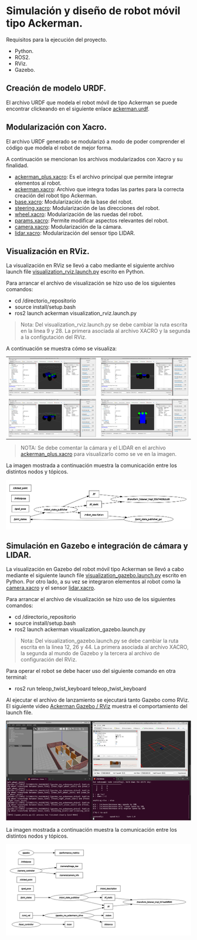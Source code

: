 # Simulación y diseño de robot móvil tipo Ackerman.

Requisitos para la ejecución del proyecto.

- Python.
- ROS2.
- RViz.
- Gazebo.

## Creación de modelo URDF.

El archivo URDF que modela el robot móvil de tipo Ackerman se puede encontrar clickeando en el siguiente enlace [ackerman.urdf](https://github.com/Willica/Ackerman-ROS-Project/tree/master/urdf).

## Modularización con Xacro.

El archivo URDF generado se modularizó a modo de poder comprender el código que modela el robot de mejor forma. 

A continuación se mencionan los archivos modularizados con Xacro y su finalidad.

- [ackerman_plus.xacro](https://github.com/Willica/Ackerman-ROS-Project/blob/master/xacro/ackerman_plus.xacro): Es el archivo principal que permite integrar elementos al robot.
- [ackerman.xacro](https://github.com/Willica/Ackerman-ROS-Project/blob/master/xacro/ackerman.xacro): Archivo que integra todas las partes para la correcta creación del robot tipo Ackerman.
- [base.xacro](https://github.com/Willica/Ackerman-ROS-Project/blob/master/xacro/base.xacro): Modularización de la base del robot.
- [steering.xacro](https://github.com/Willica/Ackerman-ROS-Project/blob/master/xacro/steering.xacro): Modularización de las direcciones del robot.
- [wheel.xacro](https://github.com/Willica/Ackerman-ROS-Project/blob/master/xacro/wheel.xacro): Modularización de las ruedas del robot.
- [params.xacro](https://github.com/Willica/Ackerman-ROS-Project/blob/master/xacro/params.xacro): Permite modificar aspectos relevantes del robot.
- [camera.xacro](https://github.com/Willica/Ackerman-ROS-Project/blob/master/xacro/camera.xacro): Modularización de la cámara.
- [lidar.xacro](https://github.com/Willica/Ackerman-ROS-Project/blob/master/xacro/lidar.xacro): Modularización del sensor tipo LIDAR.

## Visualización en RViz.

La visualización en RViz se llevó a cabo mediante el siguiente archivo launch file [visualization_rviz.launch.py](https://github.com/Willica/Ackerman-ROS-Project/blob/master/ackerman/launch/visualization_rviz.launch.py) escrito en Python.

Para arrancar el archivo de visualización se hizo uso de los siguientes comandos:

- cd /directorio_repositorio
- source install/setup.bash 
- ros2 launch ackerman visualization_rviz.launch.py

>Nota: Del visualization_rviz.launch.py se debe cambiar la ruta escrita en la linea 9 y 28. La primera asociada al archivo XACRO y la segunda a la configutación del RViz.

A continuación se muestra cómo se visualiza:

<div align="center">
  <table>
    <tr>
      <td style="text-align: center;">
        <img src="images/rviz1.png" width="450"/>
      </td>
      <td style="text-align: center;">
        <img src="images/rviz2.png" width="450"/>
      </td>
    </tr>
    <tr>
      <td style="text-align: center;">
        <img src="images/rviz3.png" width="450"/>
      </td>
      <td style="text-align: center;">
        <img src="images/rviz4.png" width="450"/>
      </td>
    </tr>
  </table>
</div>

>NOTA: Se debe comentar la cámara y el LIDAR en el archivo [ackerman_plus.xacro](https://github.com/Willica/Ackerman-ROS-Project/blob/master/xacro/ackerman_plus.xacro) para visualizarlo como se ve en la imagen.

La imagen mostrada a continuación muestra la comunicación entre los distintos nodos y tópicos.

![alt text](<images/nodelist1.png>)

## Simulación en Gazebo e integración de cámara y LIDAR.

La visualización en Gazebo del robot móvil tipo Ackerman se llevó a cabo mediante el siguiente launch file [visualization_gazebo.launch.py](https://github.com/Willica/Ackerman-ROS-Project/blob/master/ackerman/launch/visualization_gazebo.launch.py) escrito en Python. Por otro lado, a su vez se integraron elementos al robot como la [camera.xacro](https://github.com/Willica/Ackerman-ROS-Project/blob/master/xacro/camera.xacro) y el sensor [lidar.xacro](https://github.com/Willica/Ackerman-ROS-Project/blob/master/xacro/lidar.xacro).

Para arrancar el archivo de visualización se hizo uso de los siguientes comandos:

- cd /directorio_repositorio
- source install/setup.bash 
- ros2 launch ackerman visualization_gazebo.launch.py

>Nota: Del visualization_gazebo.launch.py se debe cambiar la ruta escrita en la linea 12, 26 y 44. La primera asociada al archivo XACRO, la segunda al mundo de Gazebo y la tercera al archivo de configuración del RViz.

Para operar el robot se debe hacer uso del siguiente comando en otra terminal:
- ros2 run teleop_twist_keyboard teleop_twist_keyboard

Al ejecutar el archivo de lanzamiento se ejecutará tanto Gazebo como RViz. El siguiente video [Ackerman Gazebo / RViz](https://www.youtube.com/watch?v=nsB6UI4z3HA) muestra el comportamiento del launch file.

![alt text](<images/RVIZ&GAZEBO.png>)

La imagen mostrada a continuación muestra la comunicación entre los distintos nodos y tópicos.

![alt text](<images/nodelist2.png>)
